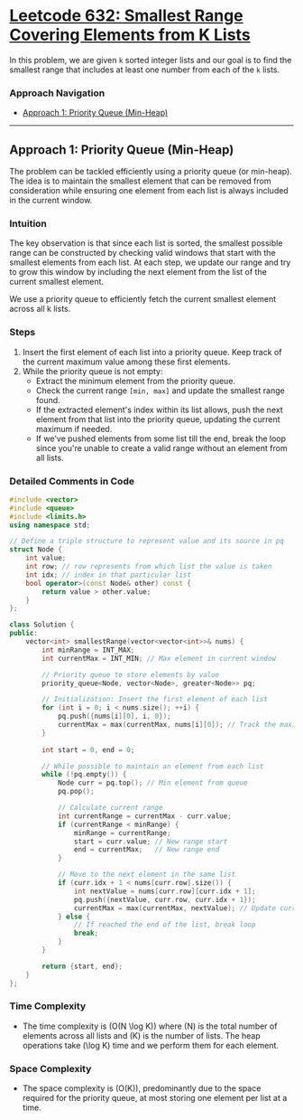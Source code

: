 # [Leetcode 632: Smallest Range Covering Elements from K Lists](https://leetcode.com/problems/smallest-range-covering-elements-from-k-lists/)

In this problem, we are given `k` sorted integer lists and our goal is to find the smallest range that includes at least one number from each of the `k` lists.

### Approach Navigation
- [Approach 1: Priority Queue (Min-Heap)](#approach-1-priority-queue-min-heap)

---

## Approach 1: Priority Queue (Min-Heap)
The problem can be tackled efficiently using a priority queue (or min-heap). The idea is to maintain the smallest element that can be removed from consideration while ensuring one element from each list is always included in the current window.

### Intuition
The key observation is that since each list is sorted, the smallest possible range can be constructed by checking valid windows that start with the smallest elements from each list. At each step, we update our range and try to grow this window by including the next element from the list of the current smallest element.

We use a priority queue to efficiently fetch the current smallest element across all k lists.

### Steps
1. Insert the first element of each list into a priority queue. Keep track of the current maximum value among these first elements.
2. While the priority queue is not empty:
   - Extract the minimum element from the priority queue.
   - Check the current range `[min, max]` and update the smallest range found.
   - If the extracted element's index within its list allows, push the next element from that list into the priority queue, updating the current maximum if needed.
   - If we've pushed elements from some list till the end, break the loop since you're unable to create a valid range without an element from all lists.

### Detailed Comments in Code

```cpp
#include <vector>
#include <queue>
#include <limits.h>
using namespace std;

// Define a triple structure to represent value and its source in pq
struct Node {
    int value;
    int row; // row represents from which list the value is taken
    int idx; // index in that particular list
    bool operator>(const Node& other) const {
        return value > other.value;
    }
};

class Solution {
public:
    vector<int> smallestRange(vector<vector<int>>& nums) {
        int minRange = INT_MAX;
        int currentMax = INT_MIN; // Max element in current window

        // Priority queue to store elements by value
        priority_queue<Node, vector<Node>, greater<Node>> pq;

        // Initialization: Insert the first element of each list
        for (int i = 0; i < nums.size(); ++i) {
            pq.push({nums[i][0], i, 0});
            currentMax = max(currentMax, nums[i][0]); // Track the maximum
        }
        
        int start = 0, end = 0;

        // While possible to maintain an element from each list
        while (!pq.empty()) {
            Node curr = pq.top(); // Min element from queue
            pq.pop();

            // Calculate current range
            int currentRange = currentMax - curr.value;
            if (currentRange < minRange) {
                minRange = currentRange;
                start = curr.value; // New range start
                end = currentMax;   // New range end
            }

            // Move to the next element in the same list
            if (curr.idx + 1 < nums[curr.row].size()) {
                int nextValue = nums[curr.row][curr.idx + 1];
                pq.push({nextValue, curr.row, curr.idx + 1});
                currentMax = max(currentMax, nextValue); // Update current max
            } else {
                // If reached the end of the list, break loop
                break;
            }
        }

        return {start, end};
    }
};
```

### Time Complexity
- The time complexity is \(O(N \log K)\) where \(N\) is the total number of elements across all lists and \(K\) is the number of lists. The heap operations take \(\log K\) time and we perform them for each element.

### Space Complexity
- The space complexity is \(O(K)\), predominantly due to the space required for the priority queue, at most storing one element per list at a time.

